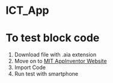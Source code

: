 # ICT_App

# To test block code
1. Download file with .aia extension
2. Move on to [MIT AppInventor Website](http://ai2.appinventor.mit.edu/)
3. Import Code
4. Run test with smartphone
